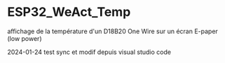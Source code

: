 # ESP32_WeAct_Temp
affichage de la température d'un D18B20 One Wire sur un écran E-paper (low power)

2024-01-24 test sync et modif depuis visual studio code

